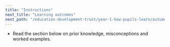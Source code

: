 ```yaml
---
title: "Instructions"
next_title: "Learning outcomes"
next_path: "/education-development-trust/year-1-how-pupils-learn/autumn-week-4-ect-learning-outcomes"
---
```



- Read the section below on prior knowledge, misconceptions and worked examples.

